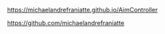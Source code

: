 ﻿https://michaelandrefraniatte.github.io/AimController  
  
https://github.com/michaelandrefraniatte  